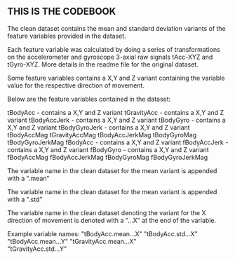 ## THIS IS THE CODEBOOK

The clean dataset contains the mean and standard deviation variants of the feature variables provided in the dataset.

Each feature variable was calculated by doing a series of transformations on the accelerometer and gyroscope 3-axial raw signals tAcc-XYZ and tGyro-XYZ. More details in the readme file for the original dataset.

Some feature variables contains a X,Y and Z variant containing the variable value for the respective direction of movement.

Below are the feature variables contained in the dataset:

tBodyAcc - contains a X,Y and Z variant
tGravityAcc - contains a X,Y and Z variant
tBodyAccJerk - contains a X,Y and Z variant
tBodyGyro - contains a X,Y and Z variant
tBodyGyroJerk - contains a X,Y and Z variant
tBodyAccMag
tGravityAccMag
tBodyAccJerkMag
tBodyGyroMag
tBodyGyroJerkMag
fBodyAcc - contains a X,Y and Z variant
fBodyAccJerk - contains a X,Y and Z variant
fBodyGyro - contains a X,Y and Z variant
fBodyAccMag
fBodyAccJerkMag
fBodyGyroMag
fBodyGyroJerkMag

The variable name in the clean dataset for the mean variant is appended with a ".mean"

The variable name in the clean dataset for the mean variant is appended with a ".std"

The variable name in the clean dataset denoting the variant for the X direction of movement is denoted with a "...X" at the end of the variable.

Example variable names:
"tBodyAcc.mean...X" 
"tBodyAcc.std...X" 
"tBodyAcc.mean...Y"
"tGravityAcc.mean...X"       
"tGravityAcc.std...Y" 
